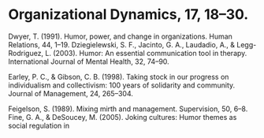 # Organizational Dynamics, 17, 18–30.

Dwyer, T. (1991). Humor, power, and change in organizations. Human Relations, 44, 1–19. Dziegielewski, S. F., Jacinto, G. A., Laudadio, A., & Legg-Rodriguez, L. (2003). Humor: An essential communication tool in therapy. International Journal of Mental Health, 32, 74–90.

Earley, P. C., & Gibson, C. B. (1998). Taking stock in our progress on individualism and collectivism: 100 years of solidarity and community. Journal of Management, 24, 265–304.

Feigelson, S. (1989). Mixing mirth and management. Supervision, 50, 6–8. Fine, G. A., & DeSoucey, M. (2005). Joking cultures: Humor themes as social regulation in